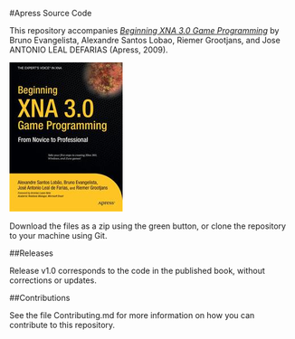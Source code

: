 #Apress Source Code

This repository accompanies [*Beginning XNA 3.0 Game Programming*](http://www.apress.com/9781430218173) by Bruno Evangelista, Alexandre Santos Lobao, Riemer Grootjans, and Jose ANTONIO LEAL DEFARIAS (Apress, 2009).

![Cover image](9781430218173.jpg)

Download the files as a zip using the green button, or clone the repository to your machine using Git.

##Releases

Release v1.0 corresponds to the code in the published book, without corrections or updates.

##Contributions

See the file Contributing.md for more information on how you can contribute to this repository.
